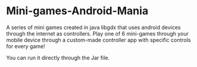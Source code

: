 # Mini-games-Android-Mania
 
A series of mini games created in java libgdx that uses android devices through the internet as controllers.
Play one of 6 mini-games through your mobile device through a custom-made controller app with specific controls for every game!

You can run it directly through the Jar file.
